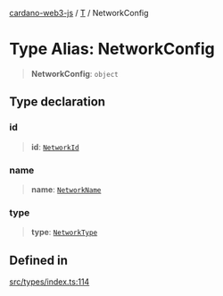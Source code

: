 [cardano-web3-js](../../../index.md) / [T](../index.md) / NetworkConfig

# Type Alias: NetworkConfig

> **NetworkConfig**: `object`

## Type declaration

### id

> **id**: [`NetworkId`](NetworkId.md)

### name

> **name**: [`NetworkName`](NetworkName.md)

### type

> **type**: [`NetworkType`](NetworkType.md)

## Defined in

[src/types/index.ts:114](https://github.com/xray-network/cardano-web3-js/blob/0efa60054f9e70c553f4bc789b93f1afba32576f/src/types/index.ts#L114)

